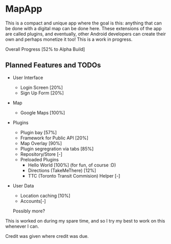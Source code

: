# MapApp
This is a compact and unique app where the goal is this: anything that can be done with a digital map can be done here. These extensions of the app are called plugins, and eventually, other Android developers can create their own and perhaps monetize it too! This is a work in progress.

Overall Progress [52% to Alpha Build]

Planned Features and TODOs
--------------------------
- User Interface
	- Login Screen [20%]
	- Sign Up Form [20%]
- Map
	- Google Maps [100%]
- Plugins
	- Plugin bay [57%]
	- Framework for Public API [20%]
	- Map Overlay [90%]
	- Plugin segregration via tabs [85%]
	- Repository/Store [-]
	- Preloaded Plugins
		- Hello World [100%] (for fun, of course :D)
		- Directions (TakeMeThere) [12%]
		- TTC (Toronto Transit Commision) Helper [-]
- User Data
	- Location caching [10%]
	- Accounts[-]
	
	Possibly more?

This is worked on during my spare time, and so I try my best to work on this whenever I can.

Credit was given where credit was due.
		
